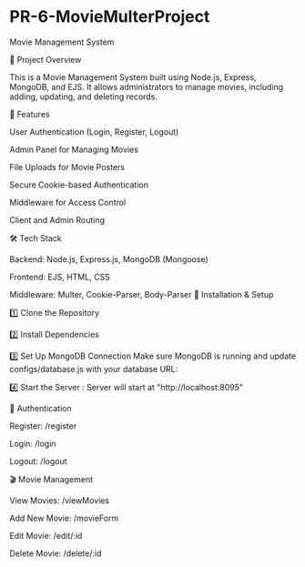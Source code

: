 # PR-6-MovieMulterProject

Movie Management System

📌 Project Overview

This is a Movie Management System built using Node.js, Express, MongoDB, and EJS. It allows administrators to manage movies, including adding, updating, and deleting records.

🚀 Features

User Authentication (Login, Register, Logout)

Admin Panel for Managing Movies

File Uploads for Movie Posters

Secure Cookie-based Authentication

Middleware for Access Control

Client and Admin Routing

🛠 Tech Stack

Backend: Node.js, Express.js, MongoDB (Mongoose)

Frontend: EJS, HTML, CSS

Middleware: Multer, Cookie-Parser, Body-Parser
🔧 Installation & Setup

1️⃣ Clone the Repository

2️⃣ Install Dependencies

3️⃣ Set Up MongoDB Connection Make sure MongoDB is running and update configs/database.js with your database URL:

4️⃣ Start the Server : Server will start at "http://localhost:8095"

🔑 Authentication

Register: /register

Login: /login

Logout: /logout

🎬 Movie Management

View Movies: /viewMovies

Add New Movie: /movieForm

Edit Movie: /edit/:id

Delete Movie: /delete/:id

